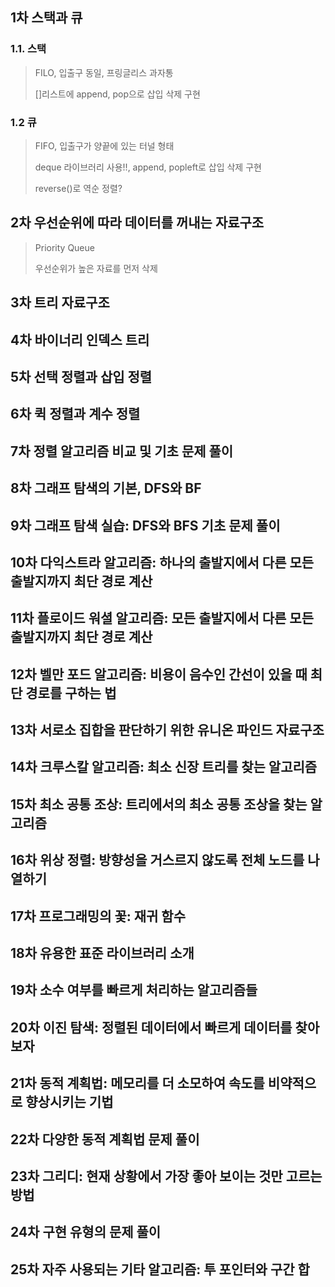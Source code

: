 ## 1차 스택과 큐

### 1.1. 스택

> FILO, 입출구 동일, 프링글리스 과자통
>
> []리스트에 append, pop으로 삽입 삭제 구현



### 1.2 큐

> FIFO, 입출구가 양끝에 있는 터널 형태
>
> deque 라이브러리 사용!!, append, popleft로 삽입 삭제 구현
>
> reverse()로 역순 정렬?





## 2차 우선순위에 따라 데이터를 꺼내는 자료구조

> Priority Queue
>
> 우선순위가 높은 자료를 먼저 삭제



## 3차 트리 자료구조



## 4차 바이너리 인덱스 트리



## 5차 선택 정렬과 삽입 정렬



## 6차 퀵 정렬과 계수 정렬



## 7차 정렬 알고리즘 비교 및 기초 문제 풀이



## 8차 그래프 탐색의 기본, DFS와 BF



## 9차 그래프 탐색 실습: DFS와 BFS 기초 문제 풀이



## 10차 다익스트라 알고리즘: 하나의 출발지에서 다른 모든 출발지까지 최단 경로 계산



## 11차 플로이드 워셜 알고리즘: 모든 출발지에서 다른 모든 출발지까지 최단 경로 계산



## 12차 벨만 포드 알고리즘: 비용이 음수인 간선이 있을 때 최단 경로를 구하는 법



## 13차 서로소 집합을 판단하기 위한 유니온 파인드 자료구조



## 14차 크루스칼 알고리즘: 최소 신장 트리를 찾는 알고리즘



## 15차 최소 공통 조상: 트리에서의 최소 공통 조상을 찾는 알고리즘



## 16차 위상 정렬: 방향성을 거스르지 않도록 전체 노드를 나열하기



## 17차 프로그래밍의 꽃: 재귀 함수



## 18차 유용한 표준 라이브러리 소개



## 19차 소수 여부를 빠르게 처리하는 알고리즘들



## 20차 이진 탐색: 정렬된 데이터에서 빠르게 데이터를 찾아보자



## 21차 동적 계획법: 메모리를 더 소모하여 속도를 비약적으로 향상시키는 기법



## 22차 다양한 동적 계획법 문제 풀이



## 23차 그리디: 현재 상황에서 가장 좋아 보이는 것만 고르는 방법



## 24차 구현 유형의 문제 풀이



## 25차 자주 사용되는 기타 알고리즘: 투 포인터와 구간 합